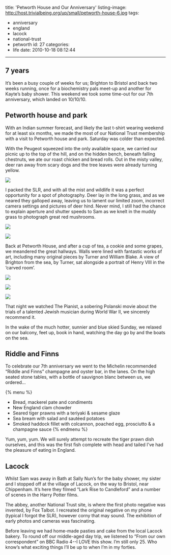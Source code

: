 title: 'Petworth House and Our Anniversary'
listing-image: http://host.trivialbeing.org/up/small/petworth-house-6.jpg
tags:
  - anniversary
  - england
  - lacock
  - national-trust
  - petworth
id: 27
categories:
  - life
date: 2010-10-18 08:12:44
---

## 7 years

It’s been a busy couple of weeks for us; Brighton to Bristol and back two weeks running, once for a biochemistry pals meet-up and another for Kayte’s baby shower. This weekend we took some time-out for our 7th anniversary, which landed on 10/10/10.

## Petworth house and park

With an Indian summer forecast, and likely the last t-shirt wearing weekend for at least six months, we made the most of our National Trust membership with a visit to Petworth house and park. Saturday was colder than expected.

With the Peugeot squeezed into the only available space, we carried our picnic up to the top of the hill, and on the hidden bench, beneath falling chestnuts, we ate our roast chicken and bread rolls. Out in the misty valley, deer ran away from scary dogs and the tree leaves were already turning yellow.

[![](http://host.trivialbeing.org/up/small/petworth-house-7.jpg)](http://host.trivialbeing.org/up/petworth-house-7.jpg)

I packed the SLR, and with all the mist and wildlife it was a perfect opportunity for a spot of photography. Deer lay in the long grass, and as we neared they galloped away, leaving us to lament our limited zoom, incorrect camera settings and pictures of deer hind. Never mind, I still had the chance to explain aperture and shutter speeds to Sam as we knelt in the muddy grass to photograph great red mushrooms.

[![](http://host.trivialbeing.org/up/small/petworth-house-6.jpg)](http://host.trivialbeing.org/up/petworth-house-6.jpg)

[![](http://host.trivialbeing.org/up/small/petworth-house-5.jpg)](http://host.trivialbeing.org/up/petworth-house-5.jpg)

Back at Petworth House, and after a cup of tea, a cookie and some grapes, we meandered the great hallways. Walls were lined with fantastic works of art, including many original pieces by Turner and William Blake. A view of Brighton from the sea, by Turner, sat alongside a portrait of Henry VIII in the ‘carved room’.

[![](http://host.trivialbeing.org/up/small/petworth-house-3.jpg)](http://host.trivialbeing.org/up/petworth-house-3.jpg)

[![](http://host.trivialbeing.org/up/small/petworth-house-2.jpg)](http://host.trivialbeing.org/up/petworth-house-2.jpg)

[![](http://host.trivialbeing.org/up/small/petworth-house-1.jpg)](http://host.trivialbeing.org/up/petworth-house-1.jpg)

That night we watched The Pianist, a sobering Polanski movie about the trials of a talented Jewish musician during World War II, we sincerely recommend it.

In the wake of the much hotter, sunnier and blue skied Sunday, we relaxed on our balcony, feet up, book in hand, watching the day go by and the boats on the sea.

## Riddle and Finns

To celebrate our 7th anniversary we went to the Michelin recommended “Riddle and Finns” champagne and oyster bar, in the lanes. On the high seated stone tables, with a bottle of sauvignon blanc between us, we ordered…

{% menu %}
* Bread, mackerel pate and condiments
* New England clam chowder
* Seared tiger prawns with a teriyaki & sesame glaze
* Sea bream with salad and sautéed potatoes
* Smoked haddock fillet with colcannon, poached egg, prosciutto & a champagne sauce
{% endmenu %}

Yum, yum, yum. We will surely attempt to recreate the tiger prawn dish ourselves, and this was the first fish complete with head and tailed I’ve had the pleasure of eating in England.

## Lacock

Whilst Sam was away in Bath at Sally Nun’s for the baby shower, my sister and I stopped off at the village of Lacock, on the way to Bristol, near Chippenham. It’s here they filmed “Lark Rise to Candleford” and a number of scenes in the Harry Potter films.

The abbey, another National Trust site, is where the first photo negative was invented, by Fox Talbot. I recreated the original negative on my phone (typical I forgot the SLR), however corny that may sound. The exhibition of early photos and cameras was fascinating.

Before leaving we had home-made pasties and cake from the local Lacock bakery. To round off our middle-aged day trip, we listened to “From our own correspondent” on BBC Radio 4--I LOVE this show. I’m still only 25\. Who know’s what exciting things I’ll be up to when I’m in my forties.
